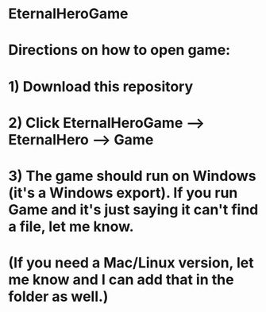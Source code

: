 # EternalHeroGame
# Directions on how to open game:
# 1) Download this repository
# 2) Click EternalHeroGame --> EternalHero --> Game
# 3) The game should run on Windows (it's a Windows export). If you run Game and it's just saying it can't find a file, let me know.
# (If you need a Mac/Linux version, let me know and I can add that in the folder as well.)
